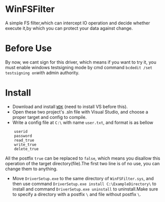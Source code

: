 # WinFSFilter
A simple FS filter,which can intercept IO operation and decide whether execute it,by which you can protect your data against change.

# Before Use
By now, we cant sign for this driver, which means if you want to try it, you must enable windows testsigning mode by cmd command `bcdedit /set testsigning on`with admin authority.

# Install
* Download and install [`WDK`](https://docs.microsoft.com/en-us/windows-hardware/drivers/download-the-wdk) (need to install VS before this).
* Open these two project's .sln file with Visual Studio, and choose a proper target and config to compile.
* Write a config file at `C:\` with name `user.txt`, and format is as bellow
```
	userid
	password
	read_true
	write_true
	delete_true
```
All the postfix `true` can be replaced to `false`, which means you disallow this operation of the target directory(file).The first two line is of no use, you can change them to anything.
* Move `DriverSetup.exe` to the same directory of `WinFSFilter.sys`, and then use command `DriverSetup.exe install C:\ExampleDirectory\` to install and command `DriverSetup.exe uninstall` to uninstall.Make sure to specify a directory with a postfix `\` and file without postfix `\`.


